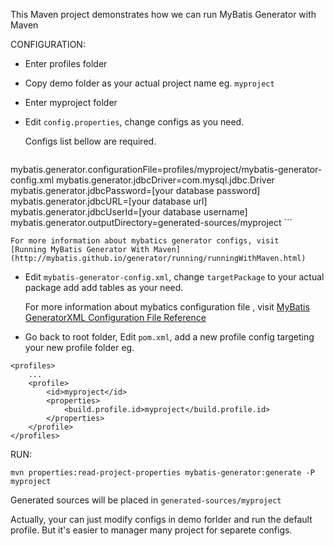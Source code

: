 This Maven project demonstrates how we can run MyBatis Generator with Maven

CONFIGURATION:
- Enter profiles folder
- Copy demo folder as your actual project name eg. `myproject`
- Enter myproject folder
- Edit `config.properties`, change configs as you need.

	Configs list bellow are required.
    ```
mybatis.generator.configurationFile=profiles/myproject/mybatis-generator-config.xml
mybatis.generator.jdbcDriver=com.mysql.jdbc.Driver
mybatis.generator.jdbcPassword=[your database password]
mybatis.generator.jdbcURL=[your database url]
mybatis.generator.jdbcUserId=[your database username]
mybatis.generator.outputDirectory=generated-sources/myproject
    ```

	For more information about mybatics generator configs, visit
    [Running MyBatis Generator With Maven](http://mybatis.github.io/generator/running/runningWithMaven.html)

- Edit `mybatis-generator-config.xml`, change `targetPackage` to your actual package add add tables as your need.

	For more information about mybatics configuration file , visit
    [MyBatis GeneratorXML Configuration File Reference](http://mybatis.github.io/generator/configreference/xmlconfig.html)

- Go back to root folder, Edit `pom.xml`, add a new profile config targeting your new profile folder
eg.
```
<profiles>
	...
    <profile>
        <id>myproject</id>
        <properties>
            <build.profile.id>myproject</build.profile.id>
        </properties>
    </profile>
</profiles>
```

RUN:
```
mvn properties:read-project-properties mybatis-generator:generate -P myproject
```
Generated sources will be placed in `generated-sources/myproject`

Actually, your can just modify configs in demo forlder and run the default profile. But it's easier to manager many project for separete configs.

